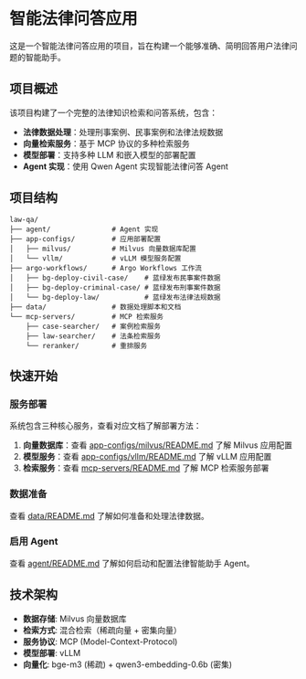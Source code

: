 # 智能法律问答应用

这是一个智能法律问答应用的项目，旨在构建一个能够准确、简明回答用户法律问题的智能助手。

## 项目概述

该项目构建了一个完整的法律知识检索和问答系统，包含：

- **法律数据处理**：处理刑事案例、民事案例和法律法规数据
- **向量检索服务**：基于 MCP 协议的多种检索服务
- **模型部署**：支持多种 LLM 和嵌入模型的部署配置
- **Agent 实现**：使用 Qwen Agent 实现智能法律问答 Agent

## 项目结构

```
law-qa/
├── agent/               # Agent 实现
├── app-configs/         # 应用部署配置
│   ├── milvus/          # Milvus 向量数据库配置
│   └── vllm/            # vLLM 模型服务配置
├── argo-workflows/      # Argo Workflows 工作流
│   ├── bg-deploy-civil-case/    # 蓝绿发布民事案件数据
│   ├── bg-deploy-criminal-case/ # 蓝绿发布刑事案件数据
│   └── bg-deploy-law/           # 蓝绿发布法律法规数据
├── data/                # 数据处理脚本和文档
└── mcp-servers/         # MCP 检索服务
    ├── case-searcher/   # 案例检索服务
    ├── law-searcher/    # 法条检索服务
    └── reranker/        # 重排服务
```

## 快速开始

### 服务部署

系统包含三种核心服务，查看对应文档了解部署方法：

1. **向量数据库**：查看 [app-configs/milvus/README.md](./app-configs/milvus/README.md) 了解 Milvus 应用配置
2. **模型服务**：查看 [app-configs/vllm/README.md](./app-configs/vllm/README.md) 了解 vLLM 应用配置  
3. **检索服务**：查看 [mcp-servers/README.md](./mcp-servers/README.md) 了解 MCP 检索服务部署

### 数据准备

查看 [data/README.md](./data/README.md) 了解如何准备和处理法律数据。

### 启用 Agent

查看 [agent/README.md](./agent/README.md) 了解如何启动和配置法律智能助手 Agent。

## 技术架构

- **数据存储**: Milvus 向量数据库
- **检索方式**: 混合检索（稀疏向量 + 密集向量）
- **服务协议**: MCP (Model-Context-Protocol)
- **模型部署**: vLLM
- **向量化**: bge-m3 (稀疏) + qwen3-embedding-0.6b (密集)

